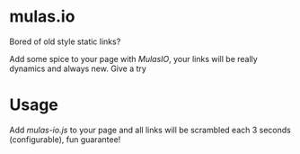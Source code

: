 # mulas.io

Bored of old style static links? 

Add some spice to your page with *MulasIO*, your links will be really dynamics and always new. Give a try

# Usage

Add *mulas-io.js* to your page and all links will be scrambled each 3 seconds (configurable), fun guarantee!